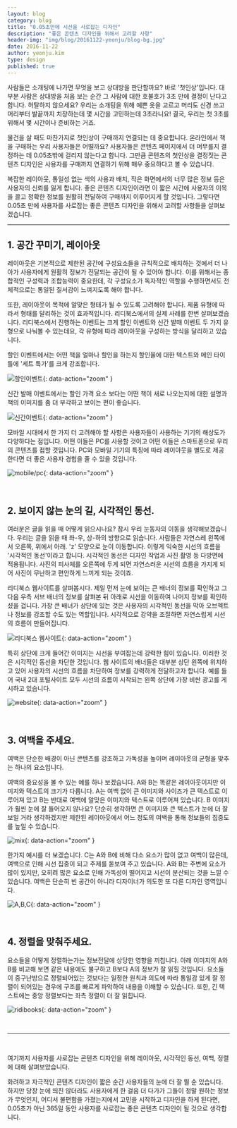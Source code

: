 ```yaml
---
layout: blog
category: blog
title: "0.05초만에 시선을 사로잡는 디자인"
description: "좋은 콘텐츠 디자인을 위해서 고려할 사항"
header-img: "img/blog/20161122-yeonju/blog-bg.jpg"
date: 2016-11-22
author: yeonju.kim
type: design
published: true
---
```


사람들은 소개팅에 나가면 무엇을 보고 상대방을 판단할까요?
바로 '첫인상'입니다. 대부분 사람은 상대방을 처음 보는 순간 그 사람에 대한 호불호가 3초 만에 결정이 난다고 합니다.
허탈하지 않으세요?
우리는 소개팅을 위해 예쁜 옷을 고르고 머리도 신경 쓰고 머리부터 발끝까지 치장하는데 몇 시간을 고민하는데 3초라니요!
결국, 우리는 첫 3초를 위해서 몇 시간이나 준비하는 거죠.

물건을 살 때도 마찬가지로 첫인상이 구매까지 연결되는 데 중요합니다.
온라인에서 책을 구매하는 우리 사용자들은 어떨까요?
사용자들은 콘텐츠 페이지에서 더 머무를지 결정하는 데 0.05초밖에 걸리지 않는다고 합니다.
그만큼 콘텐츠의 첫인상을 결정짓는 콘텐츠 디자인은 사용자를 구매까지 연결하기 위해 매우 중요하다고 볼 수 있습니다.

복잡한 레이아웃, 통일성 없는 색의 사용과 배치, 작은 화면에서의 너무 많은 정보 등은 사용자의 신뢰를 잃게 합니다.
좋은 콘텐츠 디자인이라면 이 짧은 시간에 사용자의 이목을 끌고 정확한 정보를 원활히 전달하여
구매까지 이루어지게 할 것입니다.
그렇다면 0.05초 만에 사용자를 사로잡는 좋은 콘텐츠 디자인을 위해서 고려할 사항들을 살펴보겠습니다.

---

## 1. 공간 꾸미기, 레이아웃

레이아웃은 기본적으로 제한된 공간에 구성요소들을 규칙적으로 배치하는 것에서 더 나아가
사용자에게 원활히 정보가 전달되는 공간이 될 수 있어야 합니다.
이를 위해서는 종합적인 구성력과 조합능력이 중요한데,
각 구성요소가 독자적인 역할을 수행하면서도 전체적으로는 통일된 질서감이 느껴지도록 해야 합니다.

또한, 레이아웃이 목적에 알맞은 형태가 될 수 있도록 고려해야 합니다.
제품 유형에 따라서 형태를 달리하는 것이 효과적입니다.
리디북스에서의 실제 사례를 한번 살펴보겠습니다.
리디북스에서 진행하는 이벤트는 크게 할인 이벤트와 신간 발매 이벤트 두 가지 유형으로 나눠볼 수 있는데요,
각 유형에 따라 레이아웃을 구성하는 방식을 달리하고 있습니다.

할인 이벤트에서는 어떤 책을 얼마나 할인을 하는지 할인율에 대한 텍스트와 메인 타이틀에 '세트 특가'를 크게 강조합니다.
<br>

![할인이벤트](/img/blog/20161122-yeonju/01.jpg){: data-action="zoom" }
<br>

신간 발매 이벤트에서는 할인 가격 요소 보다는 어떤 책이 새로 나오는지에
대한 설명과 책의 이미지를 좀 더 부각하고 보이는 편이 좋습니다.

![신간이벤트](/img/blog/20161122-yeonju/02.jpg){: data-action="zoom" }

모바일 시대에서 한 가지 더 고려해야 할 사항은
사용자들이 사용하는 기기의 해상도가 다양하다는 점입니다.
어떤 이들은 PC를 사용할 것이고 어떤 이들은 스마트폰으로 우리의 콘텐츠를 접할 것입니다.
PC와 모바일 기기의 특징에 따라 레이아웃을 별도로 제공한다면
더 좋은 사용자 경험을 줄 수 있을 것입니다.

![mobile/pc](/img/blog/20161122-yeonju/03.jpg){: data-action="zoom" }

<br>

## 2. 보이지 않는 눈의 길, 시각적인 동선.

여러분은 글을 읽을 때 어떻게 읽으시나요?
잠시 우리 눈동자의 이동을 생각해보겠습니다.
우리는 글을 읽을 때 좌-우, 상-하의 방향으로 읽습니다.
사람들은 자연스레 왼쪽에서 오른쪽, 위에서 아래. 'z' 모양으로 눈이 이동합니다.
이렇게 익숙한 시선의 흐름을 '시각적인 동선'이라고 합니다.
시각적인 동선은 디자인 작업과 사진 촬영 등 다방면에 적용됩니다.
사진의 피사체를 오른쪽에 두게 되면 자연스러운 시선의 흐름을 가지게 되어 사진이 무난하고 편안하게 느끼게 되는 것이죠.

리디북스 웹사이트를 살펴봅시다.
제일 먼저 눈에 보이는 큰 배너의 정보를 확인하고 그다음 우측 서브 배너의 정보를 살펴본 뒤
아래로 시선을 이동하여 나머지 정보를 확인하셨을 겁니다.
가장 큰 배너가 상단에 있는 것은 사용자의 시각적인 동선을 막아 오브젝트나 정보를 강조할 수도 있는 역할입니다.
시각적으로 강약을 조절하면 자연스럽게 시선의 흐름이 만들어집니다.
<br>

![리디북스 웹사이트](/img/blog/20161122-yeonju/04.jpg){: data-action="zoom" }
<br>

특히 상단에 크게 들어간 이미지는 시선을 부여잡는데 강력한 힘이 있습니다.
이러한 것은 시각적인 동선을 차단한 것입니다.
웹 사이트의 배너들은 대부분 상단 왼쪽에 위치하고 있어 사용자의 시선의 흐름을 차단하여 정보를 강력하게 전달하고자 합니다.
예를 들어 국내 2대 포털사이트 모두 시선의 흐름이 시작되는 왼쪽 상단에 가장 비싼 광고를 게시하고 있습니다.

![website](/img/blog/20161122-yeonju/05.jpg){: data-action="zoom" }

<br>

## 3. 여백을 주세요.

여백은 단순한 배경이 아닌 콘텐츠를 강조하고 가독성을 높이며 레이아웃의 균형을 맞추는 하나의 요소입니다.

여백의 중요성을 볼 수 있는 예를 하나 보겠습니다.
A와 B는 똑같은 레이아웃이지만 이미지와 텍스트의 크기가 다릅니다.
A는 여백 없이 큰 이미지와 사이즈가 큰 텍스트로 이루어져 있고 B는 반대로 여백에 알맞은 이미지와 텍스트로 이루어져 있습니다.
B 이미지가 훨씬 눈에 잘 들어오지 않나요?
단순히 생각하면 큰 이미지와 큰 텍스트가 눈에 더 잘 보일 거라 생각하겠지만
제한된 레이아웃에서 어느 정도의 여백을 통해 정보들의 집중도를 높일 수 있습니다.
<br>

![mix](/img/blog/20161122-yeonju/06.jpg){: data-action="zoom" }
<br>

한가지 예시를 더 보겠습니다.
C는 A와 B에 비해 다소 요소가 많이 없고 여백이 많은데,
여백으로 인해 시선 집중이 되고 주제를 돋보여 주고 있습니다.
A와 B는 주변에 요소가 많이 있지만,
오히려 많은 요소로 인해 가독성이 떨어지고 시선이 분산되는 것을 느낄 수 있습니다.
여백은 단순히 빈 공간이 아니라 디자이너가 의도한 또 다른 디자인 영역입니다.

![A,B,C](/img/blog/20161122-yeonju/07.jpg){: data-action="zoom" }

<br>

## 4. 정렬을 맞춰주세요.
요소들을 어떻게 정렬하는가는 정보전달에 상당한 영향을 끼칩니다.
아래 이미지의 A와 B를 비교해 보면 같은 내용에도 불구하고 B보다 A의 정보가 잘 읽힐 것입니다.
요소들이 중구난방으로 정렬되어있는 것보다는 일정한 원칙과 의도에 따라 통일감 있게
잘 정렬이 되어있는 경우에 구조를 빠르게 파악하여 내용을 이해할 수 있습니다.
또한, 긴 텍스트에는 중앙 정렬보다는 좌측 정렬이 더 잘 읽힙니다.
<br>

![ridibooks](/img/blog/20161122-yeonju/08.jpg){: data-action="zoom" }

<br>

---

<br>

여기까지 사용자를 사로잡는 콘텐츠 디자인을 위해 레이아웃, 시각적인 동선, 여백, 정렬에 대해 살펴보았습니다.

화려하고 자극적인 콘텐츠 디자인이 짧은 순간 사용자들의 눈에 더 잘 띌 순 있습니다.
하지만 당장 눈에 띄진 않더라도 사용자에게 한 걸음 더 다가가 그들이 정말 원하는 정보가 무엇인지,
어디서 불편함을 가졌는지에서 고민을 시작하고 디자인을 하게 된다면,
0.05초가 아닌 365일 동안 사용자를 사로잡는 좋은 콘텐츠 디자인이 될 것으로 생각합니다.